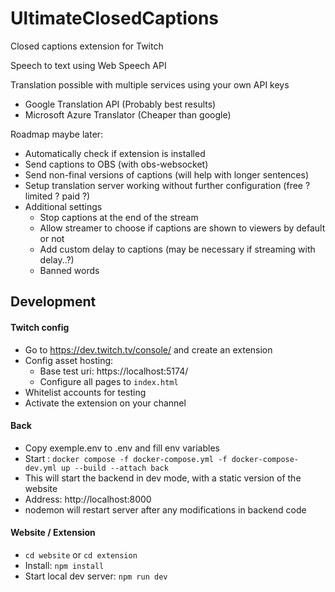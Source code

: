 # UltimateClosedCaptions

Closed captions extension for Twitch

Speech to text using Web Speech API

Translation possible with multiple services using your own API keys
- Google Translation API (Probably best results)
- Microsoft Azure Translator (Cheaper than google)

Roadmap maybe later:
- Automatically check if extension is installed
- Send captions to OBS (with obs-websocket)
- Send non-final versions of captions (will help with longer sentences)
- Setup translation server working without further configuration (free ? limited ? paid ?)
- Additional settings
  - Stop captions at the end of the stream
  - Allow streamer to choose if captions are shown to viewers by default or not
  - Add custom delay to captions (may be necessary if streaming with delay..?)
  - Banned words

## Development

#### Twitch config
- Go to https://dev.twitch.tv/console/ and create an extension
- Config asset hosting:
  - Base test uri: https://localhost:5174/
  - Configure all pages to `index.html`
- Whitelist accounts for testing
- Activate the extension on your channel

#### Back
- Copy exemple.env to .env and fill env variables
- Start : `docker compose -f docker-compose.yml -f docker-compose-dev.yml up --build --attach back`
- This will start the backend in dev mode, with a static version of the website
- Address: http://localhost:8000
- nodemon will restart server after any modifications in backend code

#### Website / Extension
- `cd website` or `cd extension`
- Install: `npm install`
- Start local dev server: `npm run dev`
